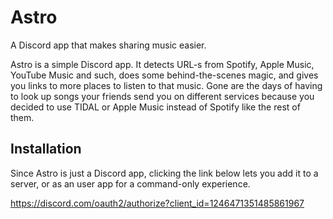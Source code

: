 # Astro
A Discord app that makes sharing music easier.

Astro is a simple Discord app. It detects URL-s from Spotify, Apple Music, YouTube Music and such, does some behind-the-scenes magic, and gives you links to more places to listen to that music. Gone are the days of having to look up songs your friends send you on different services because you decided to use TIDAL or Apple Music instead of Spotify like the rest of them.

## Installation
Since Astro is just a Discord app, clicking the link below lets you add it to a server, or as an user app for a command-only experience.

https://discord.com/oauth2/authorize?client_id=1246471351485861967